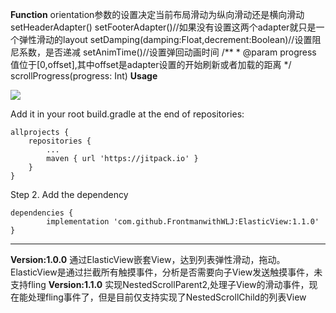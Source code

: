 **Function**
	orientation参数的设置决定当前布局滑动为纵向滑动还是横向滑动
	setHeaderAdapter()
	setFooterAdapter()//如果没有设置这两个adapter就只是一个弹性滑动的layout
	setDamping(damping:Float,decrement:Boolean)//设置阻尼系数，是否递减
	setAnimTime()//设置弹回动画时间
	/**
	* @param progress 值位于\[0,offset\],其中offset是adapter设置的开始刷新或者加载的距离
	*/
	scrollProgress(progress: Int)
**Usage**

[![](https://jitpack.io/v/FrontmanwithWLJ/ElasticView.svg)](https://jitpack.io/#FrontmanwithWLJ/ElasticView)

Add it in your root build.gradle at the end of repositories:

	allprojects {
		repositories {
			...
			maven { url 'https://jitpack.io' }
		}
	}

Step 2. Add the dependency

	dependencies {
	        implementation 'com.github.FrontmanwithWLJ:ElasticView:1.1.0'
	}


***
**Version:1.0.0**
通过ElasticView嵌套View，达到列表弹性滑动，拖动。ElasticView是通过拦截所有触摸事件，分析是否需要向子View发送触摸事件，未支持fling
**Version:1.1.0**
实现NestedScrollParent2,处理子View的滑动事件，现在能处理fling事件了，但是目前仅支持实现了NestedScrollChild的列表View

